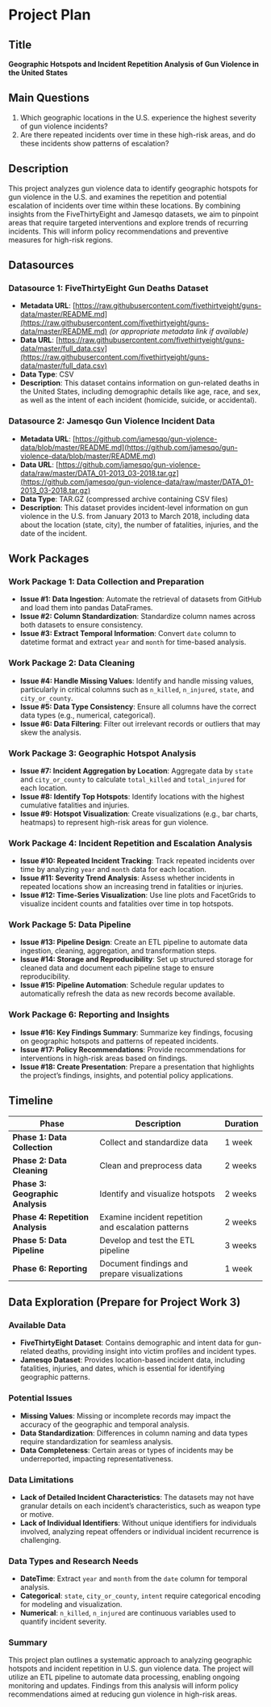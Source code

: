 # Project Plan

## Title
**Geographic Hotspots and Incident Repetition Analysis of Gun Violence in the United States**

## Main Questions
1. Which geographic locations in the U.S. experience the highest severity of gun violence incidents?
2. Are there repeated incidents over time in these high-risk areas, and do these incidents show patterns of escalation?

## Description
This project analyzes gun violence data to identify geographic hotspots for gun violence in the U.S. and examines the repetition and potential escalation of incidents over time within these locations. By combining insights from the FiveThirtyEight and Jamesqo datasets, we aim to pinpoint areas that require targeted interventions and explore trends of recurring incidents. This will inform policy recommendations and preventive measures for high-risk regions.

## Datasources

### Datasource 1: FiveThirtyEight Gun Deaths Dataset
- **Metadata URL**: [https://raw.githubusercontent.com/fivethirtyeight/guns-data/master/README.md](https://raw.githubusercontent.com/fivethirtyeight/guns-data/master/README.md)  *(or appropriate metadata link if available)*
- **Data URL**: [https://raw.githubusercontent.com/fivethirtyeight/guns-data/master/full_data.csv](https://raw.githubusercontent.com/fivethirtyeight/guns-data/master/full_data.csv)
- **Data Type**: CSV
- **Description**: This dataset contains information on gun-related deaths in the United States, including demographic details like age, race, and sex, as well as the intent of each incident (homicide, suicide, or accidental).

### Datasource 2: Jamesqo Gun Violence Incident Data
- **Metadata URL**: [https://github.com/jamesqo/gun-violence-data/blob/master/README.md](https://github.com/jamesqo/gun-violence-data/blob/master/README.md)
- **Data URL**: [https://github.com/jamesqo/gun-violence-data/raw/master/DATA_01-2013_03-2018.tar.gz](https://github.com/jamesqo/gun-violence-data/raw/master/DATA_01-2013_03-2018.tar.gz)
- **Data Type**: TAR.GZ (compressed archive containing CSV files)
- **Description**: This dataset provides incident-level information on gun violence in the U.S. from January 2013 to March 2018, including data about the location (state, city), the number of fatalities, injuries, and the date of the incident.

## Work Packages

### Work Package 1: Data Collection and Preparation
- **Issue #1: Data Ingestion**: Automate the retrieval of datasets from GitHub and load them into pandas DataFrames.
- **Issue #2: Column Standardization**: Standardize column names across both datasets to ensure consistency.
- **Issue #3: Extract Temporal Information**: Convert `date` column to datetime format and extract `year` and `month` for time-based analysis.

### Work Package 2: Data Cleaning
- **Issue #4: Handle Missing Values**: Identify and handle missing values, particularly in critical columns such as `n_killed`, `n_injured`, `state`, and `city_or_county`.
- **Issue #5: Data Type Consistency**: Ensure all columns have the correct data types (e.g., numerical, categorical).
- **Issue #6: Data Filtering**: Filter out irrelevant records or outliers that may skew the analysis.

### Work Package 3: Geographic Hotspot Analysis
- **Issue #7: Incident Aggregation by Location**: Aggregate data by `state` and `city_or_county` to calculate `total_killed` and `total_injured` for each location.
- **Issue #8: Identify Top Hotspots**: Identify locations with the highest cumulative fatalities and injuries.
- **Issue #9: Hotspot Visualization**: Create visualizations (e.g., bar charts, heatmaps) to represent high-risk areas for gun violence.

### Work Package 4: Incident Repetition and Escalation Analysis
- **Issue #10: Repeated Incident Tracking**: Track repeated incidents over time by analyzing `year` and `month` data for each location.
- **Issue #11: Severity Trend Analysis**: Assess whether incidents in repeated locations show an increasing trend in fatalities or injuries.
- **Issue #12: Time-Series Visualization**: Use line plots and FacetGrids to visualize incident counts and fatalities over time in top hotspots.

### Work Package 5: Data Pipeline
- **Issue #13: Pipeline Design**: Create an ETL pipeline to automate data ingestion, cleaning, aggregation, and transformation steps.
- **Issue #14: Storage and Reproducibility**: Set up structured storage for cleaned data and document each pipeline stage to ensure reproducibility.
- **Issue #15: Pipeline Automation**: Schedule regular updates to automatically refresh the data as new records become available.

### Work Package 6: Reporting and Insights
- **Issue #16: Key Findings Summary**: Summarize key findings, focusing on geographic hotspots and patterns of repeated incidents.
- **Issue #17: Policy Recommendations**: Provide recommendations for interventions in high-risk areas based on findings.
- **Issue #18: Create Presentation**: Prepare a presentation that highlights the project’s findings, insights, and potential policy applications.

## Timeline

| Phase                         | Description                                          | Duration    |
|-------------------------------|------------------------------------------------------|-------------|
| **Phase 1: Data Collection**  | Collect and standardize data                         | 1 week      |
| **Phase 2: Data Cleaning**    | Clean and preprocess data                            | 2 weeks     |
| **Phase 3: Geographic Analysis** | Identify and visualize hotspots                     | 2 weeks     |
| **Phase 4: Repetition Analysis** | Examine incident repetition and escalation patterns | 2 weeks     |
| **Phase 5: Data Pipeline**    | Develop and test the ETL pipeline                    | 3 weeks     |
| **Phase 6: Reporting**        | Document findings and prepare visualizations         | 1 week      |

## Data Exploration (Prepare for Project Work 3)

### Available Data
- **FiveThirtyEight Dataset**: Contains demographic and intent data for gun-related deaths, providing insight into victim profiles and incident types.
- **Jamesqo Dataset**: Provides location-based incident data, including fatalities, injuries, and dates, which is essential for identifying geographic patterns.

### Potential Issues
- **Missing Values**: Missing or incomplete records may impact the accuracy of the geographic and temporal analysis.
- **Data Standardization**: Differences in column naming and data types require standardization for seamless analysis.
- **Data Completeness**: Certain areas or types of incidents may be underreported, impacting representativeness.

### Data Limitations
- **Lack of Detailed Incident Characteristics**: The datasets may not have granular details on each incident’s characteristics, such as weapon type or motive.
- **Lack of Individual Identifiers**: Without unique identifiers for individuals involved, analyzing repeat offenders or individual incident recurrence is challenging.

### Data Types and Research Needs
- **DateTime**: Extract `year` and `month` from the `date` column for temporal analysis.
- **Categorical**: `state`, `city_or_county`, `intent` require categorical encoding for modeling and visualization.
- **Numerical**: `n_killed`, `n_injured` are continuous variables used to quantify incident severity.

### Summary
This project plan outlines a systematic approach to analyzing geographic hotspots and incident repetition in U.S. gun violence data. The project will utilize an ETL pipeline to automate data processing, enabling ongoing monitoring and updates. Findings from this analysis will inform policy recommendations aimed at reducing gun violence in high-risk areas.
